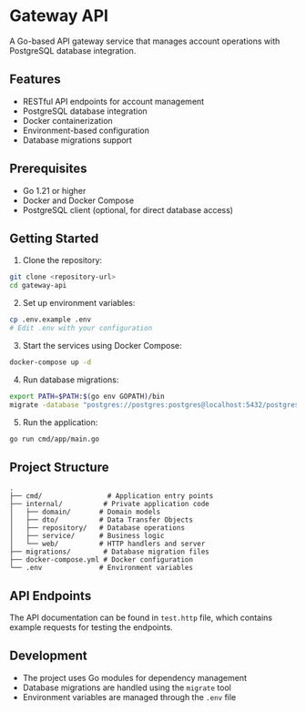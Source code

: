 # Gateway API

A Go-based API gateway service that manages account operations with PostgreSQL database integration.

## Features

- RESTful API endpoints for account management
- PostgreSQL database integration
- Docker containerization
- Environment-based configuration
- Database migrations support

## Prerequisites

- Go 1.21 or higher
- Docker and Docker Compose
- PostgreSQL client (optional, for direct database access)

## Getting Started

1. Clone the repository:
```bash
git clone <repository-url>
cd gateway-api
```

2. Set up environment variables:
```bash
cp .env.example .env
# Edit .env with your configuration
```

3. Start the services using Docker Compose:
```bash
docker-compose up -d
```

4. Run database migrations:
```bash
export PATH=$PATH:$(go env GOPATH)/bin
migrate -database "postgres://postgres:postgres@localhost:5432/postgres?sslmode=disable" -path migrations up
```

5. Run the application:
```bash
go run cmd/app/main.go
```

## Project Structure

```
.
├── cmd/                # Application entry points
├── internal/          # Private application code
│   ├── domain/       # Domain models
│   ├── dto/          # Data Transfer Objects
│   ├── repository/   # Database operations
│   ├── service/      # Business logic
│   └── web/          # HTTP handlers and server
├── migrations/        # Database migration files
├── docker-compose.yml # Docker configuration
└── .env              # Environment variables
```

## API Endpoints

The API documentation can be found in `test.http` file, which contains example requests for testing the endpoints.

## Development

- The project uses Go modules for dependency management
- Database migrations are handled using the `migrate` tool
- Environment variables are managed through the `.env` file
